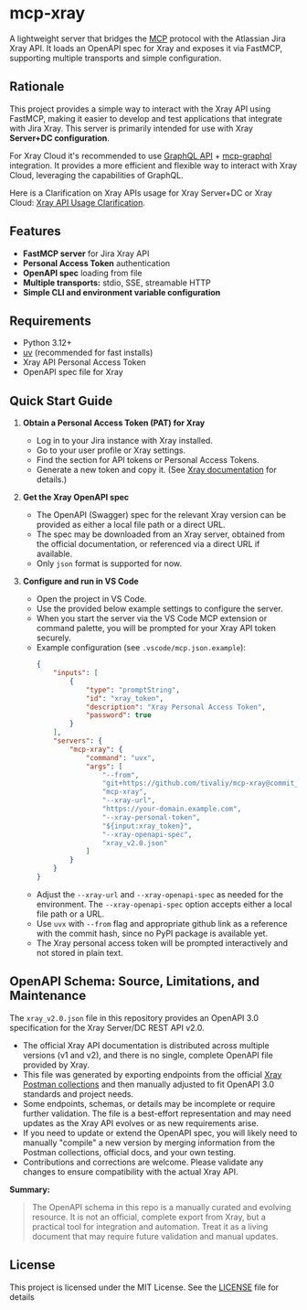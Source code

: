 # mcp-xray

A lightweight server that bridges the [MCP](https://modelcontextprotocol.io/introduction) protocol with the Atlassian Jira Xray API. It loads an OpenAPI spec for Xray and exposes it via FastMCP, supporting multiple transports and simple configuration.

## Rationale

This project provides a simple way to interact with the Xray API using FastMCP, making it easier to develop and test applications that integrate with Jira Xray. This server is primarily intended for use with Xray **Server+DC configuration**.

For Xray Cloud it's recommended to use [GraphQL API](https://docs.getxray.app/display/XRAYCLOUD/GraphQL+API) + [mcp-graphql](https://github.com/blurrah/mcp-graphql) integration. It provides a more efficient and flexible way to interact with Xray Cloud, leveraging the capabilities of GraphQL.

Here is a Clarification on Xray APIs usage for Xray Server+DC or Xray Cloud: [Xray API Usage Clarification](https://docs.getxray.app/display/XRAY/Clarifications+on+APIs+usage).

## Features

- **FastMCP server** for Jira Xray API
- **Personal Access Token** authentication
- **OpenAPI spec** loading from file
- **Multiple transports:** stdio, SSE, streamable HTTP
- **Simple CLI and environment variable configuration**

## Requirements

- Python 3.12+
- [uv](https://github.com/astral-sh/uv) (recommended for fast installs)
- Xray API Personal Access Token
- OpenAPI spec file for Xray

## Quick Start Guide

1. **Obtain a Personal Access Token (PAT) for Xray**

   - Log in to your Jira instance with Xray installed.
   - Go to your user profile or Xray settings.
   - Find the section for API tokens or Personal Access Tokens.
   - Generate a new token and copy it. (See [Xray documentation](https://docs.getxray.app/display/XRAY/REST+API) for details.)

1. **Get the Xray OpenAPI spec**

   - The OpenAPI (Swagger) spec for the relevant Xray version can be provided as either a local file path or a direct URL.
   - The spec may be downloaded from an Xray server, obtained from the official documentation, or referenced via a direct URL if available.
   - Only `json` format is supported for now.

1. **Configure and run in VS Code**

   - Open the project in VS Code.
   - Use the provided below example settings to configure the server.
   - When you start the server via the VS Code MCP extension or command palette, you will be prompted for your Xray API token securely.
   - Example configuration (see `.vscode/mcp.json.example`):
     ```json
     {
         "inputs": [
             {
                 "type": "promptString",
                 "id": "xray_token",
                 "description": "Xray Personal Access Token",
                 "password": true
             }
         ],
         "servers": {
             "mcp-xray": {
                 "command": "uvx",
                 "args": [
                     "--from",
                     "git+https://github.com/tivaliy/mcp-xray@commit_hash_here",
                     "mcp-xray",
                     "--xray-url",
                     "https://your-domain.example.com",
                     "--xray-personal-token",
                     "${input:xray_token}",
                     "--xray-openapi-spec",
                     "xray_v2.0.json"
                 ]
             }
         }
     }
     ```
   - Adjust the `--xray-url` and `--xray-openapi-spec` as needed for the environment. The `--xray-openapi-spec` option accepts either a local file path or a URL.
   - Use `uvx` with `--from` flag and appropriate github link as a reference with the commit hash, since no PyPI package is available yet.
   - The Xray personal access token will be prompted interactively and not stored in plain text.

## OpenAPI Schema: Source, Limitations, and Maintenance

The `xray_v2.0.json` file in this repository provides an OpenAPI 3.0 specification for the Xray Server/DC REST API v2.0.

- The official Xray API documentation is distributed across multiple versions (v1 and v2), and there is no single, complete OpenAPI file provided by Xray.
- This file was generated by exporting endpoints from the official [Xray Postman collections](https://github.com/Xray-App/xray-postman-collections) and then manually adjusted to fit OpenAPI 3.0 standards and project needs.
- Some endpoints, schemas, or details may be incomplete or require further validation. The file is a best-effort representation and may need updates as the Xray API evolves or as new requirements arise.
- If you need to update or extend the OpenAPI spec, you will likely need to manually "compile" a new version by merging information from the Postman collections, official docs, and your own testing.
- Contributions and corrections are welcome. Please validate any changes to ensure compatibility with the actual Xray API.

**Summary:**

> The OpenAPI schema in this repo is a manually curated and evolving resource. It is not an official, complete export from Xray, but a practical tool for integration and automation. Treat it as a living document that may require future validation and manual updates.

## License

This project is licensed under the MIT License. See the [LICENSE](LICENSE) file for details
